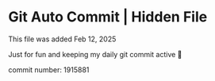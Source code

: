 # Git Auto Commit | Hidden File

This file was added Feb 12, 2025

Just for fun and keeping my daily git commit active 🤪

commit number: 1915881
